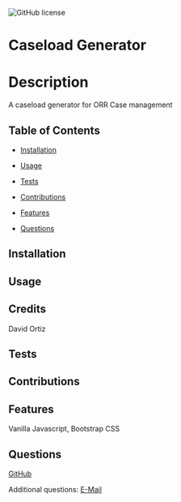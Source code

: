 ![GitHub license](https://img.shields.io/badge/license--blue.svg)

# Caseload Generator

# Description

A caseload generator for ORR Case management

## Table of Contents

-   [Installation](#installation)

-   [Usage](#usage)

-   [Tests](#tests)

-   [Contributions](#contributions)

-   [Features](#features)

-   [Questions](#questions)

## Installation

## Usage

## Credits

David Ortiz

## Tests

## Contributions

## Features

Vanilla Javascript, Bootstrap CSS

## Questions

[GitHub](https://github.com/MariachiMES)

Additional questions: [E-Mail](mailto:davidoprodev@gmail.com)
